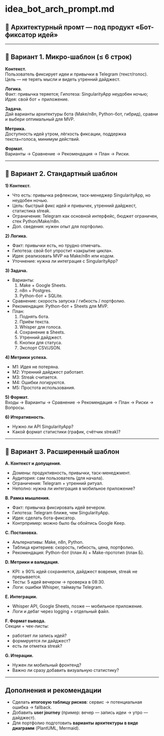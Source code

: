 # idea_bot_arch_prompt.md

## 📌 Архитектурный промт — под продукт «Бот-фиксатор идей»

---

## 🔹 Вариант 1. Микро-шаблон (≤ 6 строк)

**Контекст.**  
Пользователь фиксирует идеи и привычки в Telegram (текст/голос). Цель — не терять мысли и видеть утренний дайджест.

**Логика.**  
Факт: привычка теряется; Гипотеза: SingularityApp неудобен ночью; Идея: свой бот + приложение.

**Задача.**  
Дай варианты архитектуры бота (Make/n8n, Python-бот, гибрид), сравни и выбери оптимальный для MVP.

**Метрика.**  
Доступность идей утром, лёгкость фиксации, поддержка текста+голоса, минимум действий.

**Формат.**  
Варианты → Сравнение → Рекомендация → План → Риски.

---

## 🔹 Вариант 2. Стандартный шаблон

**1) Контекст.**  
- Что есть: привычка рефлексии, таск-менеджер SingularityApp, но неудобен ночью.  
- Цель: быстрый фикс идей и привычек, утренний дайджест, статистика streak.  
- Ограничения: Telegram как основной интерфейс, бюджет ограничен, стек Python/Make/n8n.  
- Доп. сведения: нужен опыт для портфолио.

**2) Логика.**  
- Факт: привычки есть, но трудно отмечать.  
- Гипотеза: свой бот упростит «закрытие цикла».  
- Идея: реализовать MVP на Make/n8n или кодом.  
- Уточнение: нужна ли интеграция с SingularityApp?

**3) Задача.**  
- Варианты:  
  1. Make + Google Sheets.  
  2. n8n + Postgres.  
  3. Python-бот + SQLite.  
- Сравнение: скорость запуска / гибкость / портфолио.  
- Рекомендация: Python-бот + Sheets для MVP.  
- План:  
  1. Поднять бота.  
  2. Приём текста.  
  3. Whisper для голоса.  
  4. Сохранение в Sheets.  
  5. Утренний дайджест.  
  6. Кнопки для статуса.  
  7. Экспорт CSV/JSON.  

**4) Метрики успеха.**  
- M1: Идея не потеряна.  
- M2: Утренний дайджест работает.  
- M3: Streak считается.  
- M4: Ошибки логируются.  
- M5: Простота использования.

**5) Формат.**  
Входы → Варианты → Сравнение → Рекомендация → План → Риски → Вопросы.  

**6) Итеративность.**  
- Нужно ли API SingularityApp?  
- Какой формат статистики (график, счётчик streak)?  

---

## 🔹 Вариант 3. Расширенный шаблон

**A. Контекст и допущения.**  
- Домены: продуктивность, привычки, таск-менеджмент.  
- Аудитория: сам пользователь (для начала).  
- Ограничения: Telegram + утренний ритуал.  
- Неполно: нужна ли интеграция в мобильное приложение?

**B. Рамка мышления.**  
- Факт: привычка фиксировать идей вечером.  
- Гипотеза: Telegram ближе, чем SingularityApp.  
- Идея: сделать бота-фиксатор.  
- Контрпример: можно было бы обойтись Google Keep.

**C. Постановка.**  
- Альтернативы: Make, n8n, Python.  
- Таблица критериев: скорость, гибкость, цена, портфолио.  
- Рекомендация: Python-бот (план А) + Make-прототип (план Б).

**D. Метрики и валидация.**  
- KPI: ≥ 90% идей сохраняется, дайджест вовремя, streak не прерывается.  
- Тесты: 5 идей вечером → проверка в 08:30.  
- Логи: ошибки Whisper, таймауты Telegram.

**E. Интеграции.**  
- Whisper API, Google Sheets, позже — мобильное приложение.  
- Логи и дебаг через logging + отдельный файл.

**F. Формат вывода.**  
Секции + чек-листы:  
- работает ли запись идей?  
- формируется ли дайджест?  
- есть ли отметка streak?

**G. Итерации.**  
- Нужен ли мобильный фронтенд?  
- Важно ли сразу добавить визуальную статистику?  

---

## Дополнения и рекомендации
- Сделать **итоговую таблицу рисков**: сервис → потенциальная ошибка → fallback.
- Добавить **user journey** (пример: вечер — запись идеи → утро — дайджест).
- Для портфолио подготовить **варианты архитектуры в виде диаграмм** (PlantUML, Mermaid).
